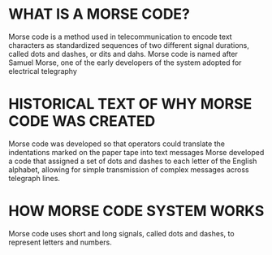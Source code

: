 # WHAT IS A MORSE CODE?
Morse code is a method used in telecommunication to encode text characters as standardized sequences of two different signal durations, called dots and dashes, or dits and dahs. Morse code is named after Samuel Morse, one of the early developers of the system adopted for electrical telegraphy

# HISTORICAL TEXT OF WHY MORSE CODE WAS CREATED  
Morse code was developed so that operators could translate the indentations marked on the paper tape into text messages
Morse developed a code that assigned a set of dots and dashes to each letter of the English alphabet, allowing for simple transmission of complex messages across telegraph lines.

# HOW MORSE CODE SYSTEM WORKS
Morse code uses short and long signals, called dots and dashes, to represent letters and numbers.
